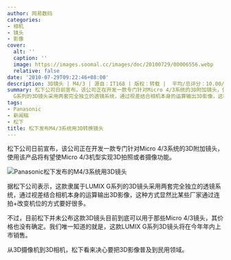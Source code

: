 ```yaml
---
author: 网易数码
categories:
- 相机
- 镜头
- 影像
cover:
  alt: ''
  caption: ''
  image: https://images.soomal.cc/images/doc/20100729/00006556.webp
  relative: false
date: '2010-07-29T09:22:46+08:00'
description: 3D镜头 | M4/3 | 源自：IT168 | 版权：转载 |  平均/总评分：10.00/20
summary: 松下公司日前宣布，该公司正在开发一款专门针对Micro 4/3系统的3D附加镜头，使用该产品将有望使Micro 4/3机型实现3D拍照或者摄像功能。据松下公司表示，这款隶属于LUMIX
  G系列的3D镜头采用两套完全独立的透镜系统，通过视差结合相机本身的运算输出3D影像，这种方式显然比某些厂家通过连拍+改变机位的方式要好很多。
tags:
- Panasonic
- 新闻稿
- 松下
title: 松下发布M4/3系统用3D转换镜头
---
```


松下公司日前宣布，该公司正在开发一款专门针对Micro 4/3系统的3D附加镜头，使用该产品将有望使Micro 4/3机型实现3D拍照或者摄像功能。



![Panasonic松下发布的M4/3系统用3D镜头](https://images.soomal.cc/images/doc/20100729/00006556.webp)






据松下公司表示，这款隶属于LUMIX G系列的3D镜头采用两套完全独立的透镜系统，通过视差结合相机本身的运算输出3D影像，这种方式显然比某些厂家通过连拍+改变机位的方式要好很多。

不过，目前松下并未公布这款3D镜头目前到底可以用于那些Micro 4/3镜头，其价格也没有确定。我们唯一知道的就是，这款LUMIX G系列3D镜头将在今年年内上市销售。

从3D摄像机到3D相机，松下看来决心要把3D影像普及到民用领域。